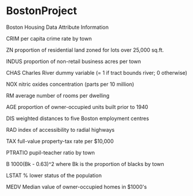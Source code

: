 # BostonProject

Boston Housing Data Attribute Information

CRIM per capita crime rate by town

ZN proportion of residential land zoned for lots over 25,000 sq.ft.

INDUS proportion of non-retail business acres per town

CHAS Charles River dummy variable (= 1 if tract bounds river; 0 otherwise)

NOX nitric oxides concentration (parts per 10 million)

RM average number of rooms per dwelling

AGE proportion of owner-occupied units built prior to 1940

DIS weighted distances to five Boston employment centres

RAD index of accessibility to radial highways

TAX full-value property-tax rate per $10,000

PTRATIO pupil-teacher ratio by town

B 1000(Bk - 0.63)^2 where Bk is the proportion of blacks by town

LSTAT % lower status of the population

MEDV Median value of owner-occupied homes in $1000's


